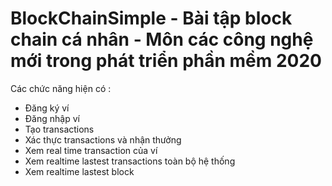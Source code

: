 # BlockChainSimple - Bài tập block chain cá nhân - Môn các công nghệ mới trong phát triển phần mềm 2020
Các chức năng hiện có :
 + Đăng ký ví 
 + Đăng nhập ví
 + Tạo transactions 
 + Xác thực transactions và nhận thưởng
 + Xem real time transaction của ví
 + Xem realtime lastest transactions toàn bộ hệ thống
 + Xem realtime lastest block

